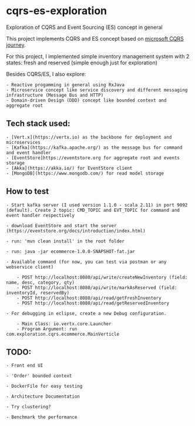 # cqrs-es-exploration
Exploration of CQRS and Event Sourcing (ES) concept in general

This project implements CQRS and ES concept based on [microsoft CQRS journey](https://github.com/MicrosoftArchive/cqrs-journey). 

For this project, I implemented simple inventory management system with 2 states: fresh and reserved (simple enough just for exploration)

Besides CQRS/ES, I also explore:

	- Reactive progamming in general using RxJava
	- Microservice concept like service discovery and different messaging infrastructure (Message Bus and HTTP)
	- Domain-driven Design (DDD) concept like bounded context and aggregate root

	
## Tech stack used:
	- [Vert.x](https://vertx.io) as the backbone for deployment and microservices
	- [Kafka](https://kafka.apache.org/) as the message bus for command and event handler
	- [EventStore]https://eventstore.org for aggregate root and events storage
	- [Akka](https://akka.io/) for EventStore client
	- [MongoDB](https://www.mongodb.com/) for read model storage
	
## How to test

	- Start kafka server (I used version 1.1.0 - scala 2.11) in port 9092 (default). Create 2 topic: CMD_TOPIC and EVT_TOPIC for command and event handler respectively
	
	- download EventStore and start the server (https://eventstore.org/docs/introduction/index.html)
	
	- run: 'mvn clean install' in the root folder
	
	- run: java -jar ecommerce-1.0.0-SNAPSHOT-fat.jar
	
	- Available command (for now, you can test via postman or any webservice client)
	
		- POST http://localhost:8080/api/write/createNewInventory (field: name, desc, category, qty)
		- POST http://localhost:8080/api/write/markAsReserved (field: inventoryId, reservedBy)
		- POST http://localhost:8080/api/read/getFreshInventory 
		- POST http://localhost:8080/api/read/getReservedInventory 
	
	- For debugging in eclipse, create a new Debug configuration. 
	
		- Main Class: io.vertx.core.Launcher 
		- Program Argument: run com.exploration.cqrs.ecommerce.MainVerticle
		

## TODO:

	- Front end UI

	- 'Order' bounded context
	
	- DockerFile for easy testing
	
	- Architecture Documentation
	
	- Try clustering?
	
	- Benchmark the performance
